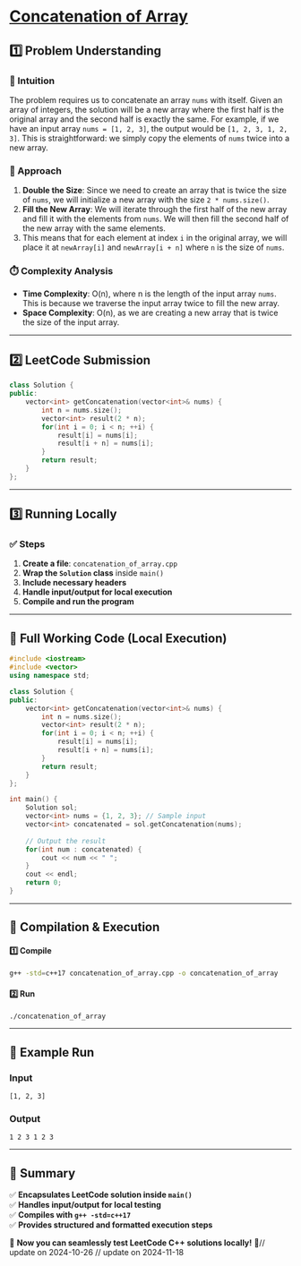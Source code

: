 # **[Concatenation of Array](https://leetcode.com/problems/concatenation-of-array/description/)**  

## **1️⃣ Problem Understanding**  
### **📌 Intuition**  
The problem requires us to concatenate an array `nums` with itself. Given an array of integers, the solution will be a new array where the first half is the original array and the second half is exactly the same. For example, if we have an input array `nums = [1, 2, 3]`, the output would be `[1, 2, 3, 1, 2, 3]`. This is straightforward: we simply copy the elements of `nums` twice into a new array.

### **🚀 Approach**  
1. **Double the Size**: Since we need to create an array that is twice the size of `nums`, we will initialize a new array with the size `2 * nums.size()`.
2. **Fill the New Array**: We will iterate through the first half of the new array and fill it with the elements from `nums`. We will then fill the second half of the new array with the same elements.
3. This means that for each element at index `i` in the original array, we will place it at `newArray[i]` and `newArray[i + n]` where `n` is the size of `nums`.

### **⏱️ Complexity Analysis**  
- **Time Complexity**: O(n), where n is the length of the input array `nums`. This is because we traverse the input array twice to fill the new array.
- **Space Complexity**: O(n), as we are creating a new array that is twice the size of the input array.

---  

## **2️⃣ LeetCode Submission**  
```cpp
class Solution {
public:
    vector<int> getConcatenation(vector<int>& nums) {
        int n = nums.size();
        vector<int> result(2 * n);
        for(int i = 0; i < n; ++i) {
            result[i] = nums[i];
            result[i + n] = nums[i];
        }
        return result;
    }
};  
```  

---  

## **3️⃣ Running Locally**  
### **✅ Steps**  
1. **Create a file**: `concatenation_of_array.cpp`  
2. **Wrap the `Solution` class** inside `main()`  
3. **Include necessary headers**  
4. **Handle input/output for local execution**  
5. **Compile and run the program**  

---  

## **📝 Full Working Code (Local Execution)**  
```cpp
#include <iostream>
#include <vector>
using namespace std;

class Solution {
public:
    vector<int> getConcatenation(vector<int>& nums) {
        int n = nums.size();
        vector<int> result(2 * n);
        for(int i = 0; i < n; ++i) {
            result[i] = nums[i];
            result[i + n] = nums[i];
        }
        return result;
    }
};

int main() {
    Solution sol;
    vector<int> nums = {1, 2, 3}; // Sample input
    vector<int> concatenated = sol.getConcatenation(nums);
    
    // Output the result
    for(int num : concatenated) {
        cout << num << " ";
    }
    cout << endl;
    return 0;
}
```  

---  

## **🔧 Compilation & Execution**  
#### **1️⃣ Compile**  
```bash
g++ -std=c++17 concatenation_of_array.cpp -o concatenation_of_array
```  

#### **2️⃣ Run**  
```bash
./concatenation_of_array
```  

---  

## **🎯 Example Run**  
### **Input**  
```
[1, 2, 3]
```  
### **Output**  
```
1 2 3 1 2 3 
```  

---  

## **📌 Summary**  
✅ **Encapsulates LeetCode solution inside `main()`**  
✅ **Handles input/output for local testing**  
✅ **Compiles with `g++ -std=c++17`**  
✅ **Provides structured and formatted execution steps**  

🚀 **Now you can seamlessly test LeetCode C++ solutions locally!** 🚀// update on 2024-10-26
// update on 2024-11-18
